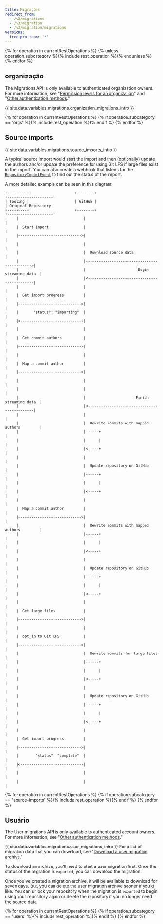 ```yaml
---
title: Migrações
redirect_from:
  - /v3/migrations
  - /v3/migration
  - /v3/migration/migrations
versions:
  free-pro-team: '*'
---
```


{% for operation in currentRestOperations %}
  {% unless operation.subcategory %}{% include rest_operation %}{% endunless %}
{% endfor %}

## organização

The Migrations API is only available to authenticated organization owners. For more information, see "[Permission levels for an organization](/github/setting-up-and-managing-organizations-and-teams/permission-levels-for-an-organization#permission-levels-for-an-organization)" and "[Other authentication methods](/rest/overview/other-authentication-methods)."

{{ site.data.variables.migrations.organization_migrations_intro }}

{% for operation in currentRestOperations %}
  {% if operation.subcategory == 'orgs' %}{% include rest_operation %}{% endif %}
{% endfor %}

## Source imports

{{ site.data.variables.migrations.source_imports_intro }}

A typical source import would start the import and then (optionally) update the authors and/or update the preference for using Git LFS if large files exist in the import. You can also create a webhook that listens for the [`RepositoryImportEvent`](/developers/webhooks-and-events/webhook-events-and-payloads#repository_import) to find out the status of the import.

A more detailed example can be seen in this diagram:

```
+---------+                     +--------+                              +---------------------+
| Tooling |                     | GitHub |                              | Original Repository |
+---------+                     +--------+                              +---------------------+
     |                              |                                              |
     |  Start import                |                                              |
     |----------------------------->|                                              |
     |                              |                                              |
     |                              |  Download source data                        |
     |                              |--------------------------------------------->|
     |                              |                        Begin streaming data  |
     |                              |<---------------------------------------------|
     |                              |                                              |
     |  Get import progress         |                                              |
     |----------------------------->|                                              |
     |       "status": "importing"  |                                              |
     |<-----------------------------|                                              |
     |                              |                                              |
     |  Get commit authors          |                                              |
     |----------------------------->|                                              |
     |                              |                                              |
     |  Map a commit author         |                                              |
     |----------------------------->|                                              |
     |                              |                                              |
     |                              |                                              |
     |                              |                       Finish streaming data  |
     |                              |<---------------------------------------------|
     |                              |                                              |
     |                              |  Rewrite commits with mapped authors         |
     |                              |------+                                       |
     |                              |      |                                       |
     |                              |<-----+                                       |
     |                              |                                              |
     |                              |  Update repository on GitHub                 |
     |                              |------+                                       |
     |                              |      |                                       |
     |                              |<-----+                                       |
     |                              |                                              |
     |  Map a commit author         |                                              |
     |----------------------------->|                                              |
     |                              |  Rewrite commits with mapped authors         |
     |                              |------+                                       |
     |                              |      |                                       |
     |                              |<-----+                                       |
     |                              |                                              |
     |                              |  Update repository on GitHub                 |
     |                              |------+                                       |
     |                              |      |                                       |
     |                              |<-----+                                       |
     |                              |                                              |
     |  Get large files             |                                              |
     |----------------------------->|                                              |
     |                              |                                              |
     |  opt_in to Git LFS           |                                              |
     |----------------------------->|                                              |
     |                              |  Rewrite commits for large files             |
     |                              |------+                                       |
     |                              |      |                                       |
     |                              |<-----+                                       |
     |                              |                                              |
     |                              |  Update repository on GitHub                 |
     |                              |------+                                       |
     |                              |      |                                       |
     |                              |<-----+                                       |
     |                              |                                              |
     |  Get import progress         |                                              |
     |----------------------------->|                                              |
     |        "status": "complete"  |                                              |
     |<-----------------------------|                                              |
     |                              |                                              |
     |                              |                                              |
```

{% for operation in currentRestOperations %}
  {% if operation.subcategory == 'source-imports' %}{% include rest_operation %}{% endif %}
{% endfor %}

## Usuário

The User migrations API is only available to authenticated account owners. For more information, see "[Other authentication methods](/rest/overview/other-authentication-methods)."

{{ site.data.variables.migrations.user_migrations_intro }} For a list of migration data that you can download, see "[Download a user migration archive](#download-a-user-migration-archive)."

To download an archive, you'll need to start a user migration first. Once the status of the migration is `exported`, you can download the migration.

Once you've created a migration archive, it will be available to download for seven days. But, you can delete the user migration archive sooner if you'd like. You can unlock your repository when the migration is `exported` to begin using your repository again or delete the repository if you no longer need the source data.

{% for operation in currentRestOperations %}
  {% if operation.subcategory == 'users' %}{% include rest_operation %}{% endif %}
{% endfor %}
